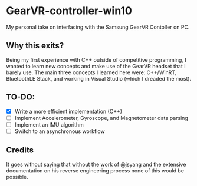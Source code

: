 # GearVR-controller-win10
My personal take on interfacing with the Samsung GearVR Contoller on PC.
## Why this exits?
Being my first experience with C++ outside of competitive programming, I wanted to learn new concepts and make use of the GearVR headset that I barely use. 
The main three concepts I learned here were: C++/WinRT, BluetoothLE Stack, and working in Visual Studio (which I dreaded the most).
## TO-DO:
- [X] Write a more efficient implementation (C++)
- [ ] Implement Accelerometer, Gyroscope, and Magnetometer data parsing
- [ ] Implement an IMU algorithm
- [ ] Switch to an asynchronous workflow

## Credits
It goes without saying that without the work of @jsyang and the extensive documentation on his reverse engineering process none of this would be possible.
